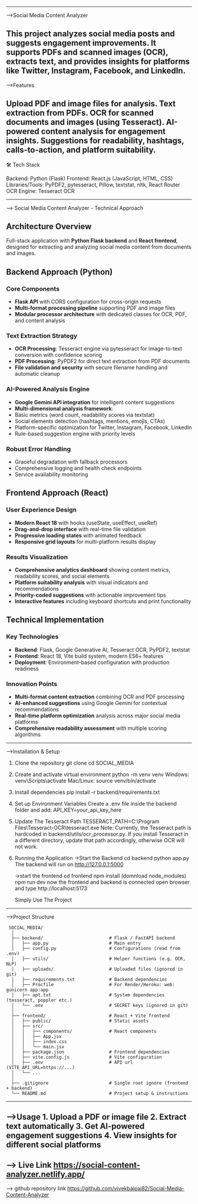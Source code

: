 ------------------------------------------------------------------------------------------------------------
-->Social Media Content Analyzer

   This project analyzes social media posts and suggests engagement improvements.
   It supports PDFs and scanned images (OCR), extracts text, and provides insights for platforms like Twitter, Instagram, Facebook, and LinkedIn.
------------------------------------------------------------------------------------------------------------
-->Features

   Upload PDF and image files for analysis.
   Text extraction from PDFs.
   OCR for scanned documents and images (using Tesseract).
   AI-powered content analysis for engagement insights.
   Suggestions for readability, hashtags, calls-to-action, and platform suitability.
------------------------------------------------------------------------------------------------------------
🛠️ Tech Stack

   Backend: Python (Flask)
   Frontend:  React.js (JavaScript, HTML, CSS)  
   Libraries/Tools: PyPDF2, pytesseract, Pillow, textstat, nltk, React Router
   OCR Engine: Tesseract OCR

------------------------------------------------------------------------------------------------------------
--> Social Media Content Analyzer - Technical Approach

   ## Architecture Overview
   Full-stack application with **Python Flask backend** and **React frontend**, designed for extracting and analyzing social media content from documents and images.


   ## Backend Approach (Python)
   ### Core Components
   - **Flask API** with CORS configuration for cross-origin requests
   - **Multi-format processing pipeline** supporting PDF and image files
   - **Modular processor architecture** with dedicated classes for OCR, PDF, and content analysis

   ### Text Extraction Strategy
   - **OCR Processing**: Tesseract engine via pytesseract for image-to-text conversion with confidence scoring
   - **PDF Processing**: PyPDF2 for direct text extraction from PDF documents
   - **File validation and security** with secure filename handling and automatic cleanup

   ### AI-Powered Analysis Engine
   - **Google Gemini API integration** for intelligent content suggestions
   - **Multi-dimensional analysis framework**:
   - Basic metrics (word count, readability scores via textstat)
   - Social elements detection (hashtags, mentions, emojis, CTAs)
   - Platform-specific optimization for Twitter, Instagram, Facebook, LinkedIn
   - Rule-based suggestion engine with priority levels

   ### Robust Error Handling
   - Graceful degradation with fallback processors
   - Comprehensive logging and health check endpoints
   - Service availability monitoring


   ## Frontend Approach (React)
   ### User Experience Design
   - **Modern React 18** with hooks (useState, useEffect, useRef)
   - **Drag-and-drop interface** with real-time file validation
   - **Progressive loading states** with animated feedback
   - **Responsive grid layouts** for multi-platform results display

   ### Results Visualization
   - **Comprehensive analytics dashboard** showing content metrics, readability scores, and social elements
   - **Platform suitability analysis** with visual indicators and recommendations
   - **Priority-coded suggestions** with actionable improvement tips
   - **Interactive features** including keyboard shortcuts and print functionality

   ## Technical Implementation

   ### Key Technologies
   - **Backend**: Flask, Google Generative AI, Tesseract OCR, PyPDF2, textstat
   - **Frontend**: React 18, Vite build system, modern ES6+ features
   - **Deployment**: Environment-based configuration with production readiness

   ### Innovation Points
   - **Multi-format content extraction** combining OCR and PDF processing
   - **AI-enhanced suggestions** using Google Gemini for contextual recommendations
   - **Real-time platform optimization** analysis across major social media platforms
   - **Comprehensive readability assessment** with multiple scoring algorithms
------------------------------------------------------------------------------------------------------------   
-->Installation & Setup

   1. Clone the repository
      git clone <repo-url>
      cd SOCIAL_MEDIA

   2. Create and activate virtual environment
      python -m venv venv
      Windows: venv\Scripts\activate
      Mac/Linux: source venv/bin/activate

   3. Install dependencies
      pip install -r backend/requirements.txt

   4. Set up Environment Variables
      Create a .env file inside the backend folder and add:
      API_KEY=your_api_key_here

   5. Update The Tesseract Path
      TESSERACT_PATH=C:\Program Files\Tesseract-OCR\tesseract.exe
      Note:
      Currently, the Tesseract path is hardcoded in backend/utils/ocr_processor.py.
      If you install Tesseract in a different directory, update that path accordingly, otherwise OCR will not work.

   6. Running the Application
      ->Start the Backend
        cd backend
        python app.py
        The backend will run on http://127.0.0.1:5000

      ->start the frontend
        cd frontend
        npm install (domnload node_modules)
        npm run dev
        now the frontend and backend is connected
        open browser and type
        http://localhost:5173
   
        Simply Use The Project

------------------------------------------------------------------------------------------------------------
-->Project Structure
       
     SOCIAL_MEDIA/
      │
      ├── backend/                         # Flask / FastAPI backend
      │   ├── app.py                       # Main entry
      │   ├── config.py                    # Configurations (read from .env)
      │   ├── utils/                       # Helper functions (e.g. OCR, NLP)
      │   ├── uploads/                     # Uploaded files (ignored in git)
      │   ├── requirements.txt             # Backend dependencies
      │   ├── Procfile                     # For Render/Heroku: web: gunicorn app:app
      │   ├── apt.txt                      # System dependencies (tesseract, poppler etc.)
      │   └── .env                         # SECRET keys (ignored in git)
      │
      ├── frontend/                        # React + Vite frontend
      │   ├── public/                      # Static assets
      │   ├── src/
      │   │   ├── components/              # React components
      │   │   ├── App.jsx
      │   │   ├── index.css
      │   │   └── main.jsx
      │   ├── package.json                 # Frontend dependencies
      │   ├── vite.config.js               # Vite configuration
      │   ├── .env                         # API url (VITE_API_URL=https://...)
      │   └── ...
      │
      ├── .gitignore                       # Single root ignore (frontend + backend)
      └── README.md                        # Project setup & instructions

-----------------------------------------------------------------------------------------------------------
-->Usage
    1. Upload a PDF or image file
    2. Extract text automatically
    3. Get AI-powered engagement suggestions
    4. View insights for different social platforms
-----------------------------------------------------------------------------------------------------------
--> Live Link 
    https://social-content-analyzer.netlify.app/
-----------------------------------------------------------------------------------------------------------
--> github repository link
    https://github.com/vivekbajpai82/Social-Media-Content-Analyzer
